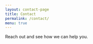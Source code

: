 ```yaml
---
layout: contact-page
title: Contact
permalink: /contact/
menu: true
---
```

Reach out and see how we can help you.
